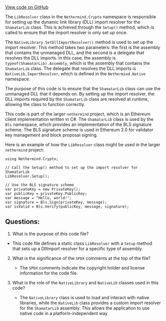 [View code on GitHub](https://github.com/nethermindeth/nethermind/Nethermind.Crypto/LibResolver.cs)

The `LibResolver` class in the `Nethermind.Crypto` namespace is responsible for setting up the dynamic link library (DLL) import resolver for the `ShamatarLib` class. This is achieved through the `Setup()` method, which is called to ensure that the import resolver is only set up once. 

The `NativeLibrary.SetDllImportResolver()` method is used to set up the import resolver. This method takes two parameters: the first is the assembly that contains the unmanaged DLL, and the second is a delegate that resolves the DLL imports. In this case, the assembly is `typeof(ShamatarLib).Assembly`, which is the assembly that contains the `ShamatarLib` class. The delegate that resolves the DLL imports is `NativeLib.ImportResolver`, which is defined in the `Nethermind.Native` namespace.

The purpose of this code is to ensure that the `ShamatarLib` class can use the unmanaged DLL that it depends on. By setting up the import resolver, the DLL imports required by the `ShamatarLib` class are resolved at runtime, allowing the class to function correctly. 

This code is part of the larger `nethermind` project, which is an Ethereum client implementation written in C#. The `ShamatarLib` class is used by the `Bls` namespace, which provides an implementation of the BLS signature scheme. The BLS signature scheme is used in Ethereum 2.0 for validator key management and block proposal signing. 

Here is an example of how the `LibResolver` class might be used in the larger `nethermind` project:

```
using Nethermind.Crypto;

// Call the Setup() method to set up the import resolver for ShamatarLib
LibResolver.Setup();

// Use the BLS signature scheme
var privateKey = new PrivateKey();
var publicKey = privateKey.PublicKey;
var message = "Hello, world!";
var signature = Bls.Sign(privateKey, message);
var isValid = Bls.Verify(publicKey, message, signature);
```
## Questions: 
 1. What is the purpose of this code file?
   - This code file defines a static class `LibResolver` with a `Setup` method that sets up a DllImport resolver for a specific type of assembly.

2. What is the significance of the `SPDX` comments at the top of the file?
   - The `SPDX` comments indicate the copyright holder and license information for the code file.

3. What is the role of the `NativeLibrary` and `NativeLib` classes used in this code?
   - The `NativeLibrary` class is used to load and interact with native libraries, while the `NativeLib` class provides a custom import resolver for the `ShamatarLib` assembly. This allows the application to use native code in a platform-independent way.